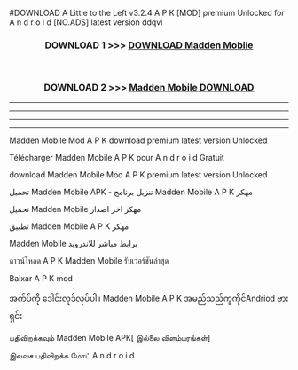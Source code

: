 #DOWNLOAD A Little to the Left v3.2.4 A P K [MOD] premium Unlocked for A n d r o i d [NO.ADS] latest version ddqvi 



<div align="center">

<h3>DOWNLOAD 1 >>> <a href="https://downloadmod1.web.app/?judul=Madden Mobile ">DOWNLOAD Madden Mobile </a></h3><br>

<h3>DOWNLOAD 2 >>> <a href="https://downloadmod1.web.app/?judul=Madden Mobile ">Madden Mobile  DOWNLOAD </a></h3>

</div>


----------------------------------------------------------

----------------------------------------------------------

----------------------------------------------------------

----------------------------------------------------------


Madden Mobile  Mod A P K download premium latest version Unlocked

Télécharger Madden Mobile  A P K pour A n d r o i d Gratuit

download Madden Mobile  Mod A P K premium latest version Unlocked

تحميل Madden Mobile  APK - تنزيل برنامج Madden Mobile  A P K مهكر

تحميل Madden Mobile  مهكر اخر اصدار

تطبيق Madden Mobile  A P K مهكر

Madden Mobile  برابط مباشر للاندرويد

ดาวน์โหลด A P K Madden Mobile  รับเวอร์ชันล่าสุด

Baixar A P K mod

အက်ပ်ကို ဒေါင်းလုဒ်လုပ်ပါ။ Madden Mobile  A P K အမည်သည်ကူကိုင်Andriod ဗားရှင်း

பதிவிறக்கவும் Madden Mobile  APK[ இல்லை விளம்பரங்கள்] 
 
இலவச பதிவிறக்க மோட் A n d r o i d



